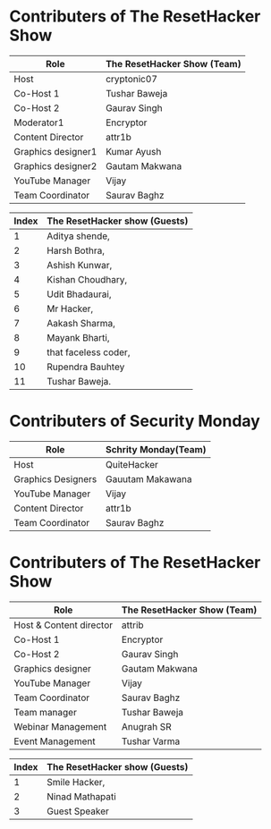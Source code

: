 # Contributers of The ResetHacker Show

Role | The ResetHacker Show (Team)
-- | --
Host | cryptonic07
Co-Host 1 | Tushar Baweja 
Co-Host 2 | Gaurav Singh
Moderator1 | Encryptor
Content Director | attr1b
Graphics designer1 | Kumar Ayush
Graphics designer2 | Gautam Makwana
YouTube Manager | Vijay
Team Coordinator| Saurav Baghz


Index | The ResetHacker show (Guests)
-- | --
1 | Aditya shende, 
2 | Harsh Bothra, 
3 | Ashish Kunwar, 
4 | Kishan Choudhary, 
5 | Udit Bhadaurai, 
6 | Mr Hacker, 
7 | Aakash Sharma, 
8 | Mayank Bharti, 
9 | that faceless coder, 
10 | Rupendra Bauhtey 
11 | Tushar Baweja.

# Contributers of Security Monday

Role | Schrity Monday(Team)
-- | --
Host | QuiteHacker
Graphics Designers | Gauutam Makawana
YouTube Manager | Vijay
Content Director | attr1b
Team Coordinator| Saurav Baghz


# Contributers of The ResetHacker Show

Role | The ResetHacker Show (Team)
-- | --
Host & Content director | attrib
Co-Host 1 | Encryptor
Co-Host 2 | Gaurav Singh
Graphics designer | Gautam Makwana
YouTube Manager | Vijay
Team Coordinator| Saurav Baghz
Team manager | Tushar Baweja
Webinar Management | Anugrah SR
Event Management| Tushar Varma 



Index | The ResetHacker show (Guests)
-- | --
1 | Smile Hacker, 
2 | Ninad Mathapati 
3 | Guest Speaker
